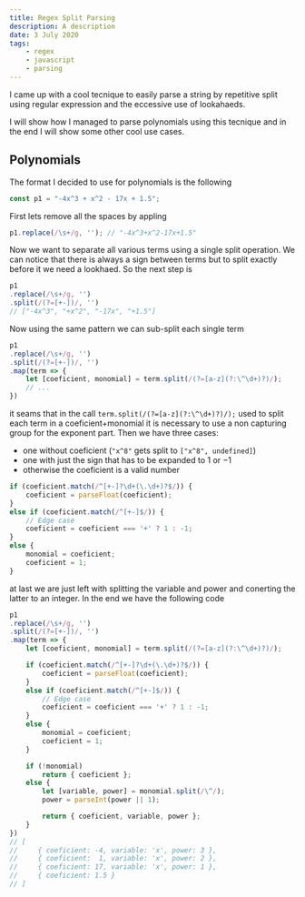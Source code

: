 ```yaml
---
title: Regex Split Parsing
description: A description
date: 3 July 2020
tags: 
    - regex
    - javascript
    - parsing
---
```


I came up with a cool tecnique to easily parse a string by repetitive split using regular expression and the eccessive use of lookahaeds. 

I will show how I managed to parse polynomials using this tecnique and in the end I will show some other cool use cases.

## Polynomials

The format I decided to use for polynomials is the following

```js
const p1 = "-4x^3 + x^2 - 17x + 1.5";
```

First lets remove all the spaces by appling 

```js
p1.replace(/\s+/g, ''); // "-4x^3+x^2-17x+1.5"
```

Now we want to separate all various terms using a single split operation. We can notice that there is always a sign between terms but to split exactly before it we need a lookhaed. So the next step is

<!-- Let first define a regex for matching all the terms, so anything from `x` to `-1.23y^3`. Let's use something like the following -->

<!-- $$
\underbrace{\texttt{[-+]?}}_{\text{sign}} \,
\texttt{(} \,
\underbrace{\texttt{\textbackslash d+(\textbackslash.\textbackslash d+)?[a-z]}}_{\text{var and coeficient}} \,
\texttt{|} \,
\underbrace{\texttt{[a-z]}}_{\text{only var}} \,
\texttt{|} \,
\underbrace{\texttt{\textbackslash d+(\textbackslash.\textbackslash d+)?}}_{\text{only coeficient}} \,
\texttt{)} \,
\underbrace{\texttt{(\textbackslash\verb!^!\textbackslash d+)?}}_{\text{power}}
$$  -->


<!-- the only thing to comment here is that the three cases for the var and coeficient is necessary as only using `(\d+(\.\d+)?)?[a-z]?` matches also the empty string we don't want that. We can now split a polynomial using the previous regex wrapped in a lookahaed pattern to only split at polynomial boundaries -->

```js
p1
.replace(/\s+/g, '')
.split(/(?=[+-])/, '')   
// ["-4x^3", "+x^2", "-17x", "+1.5"]
```

Now using the same pattern we can sub-split each single term

```js
p1
.replace(/\s+/g, '')
.split(/(?=[+-])/, '')   
.map(term => {
    let [coeficient, monomial] = term.split(/(?=[a-z](?:\^\d+)?)/);
    // ...
})
```

it seams that in the call `term.split(/(?=[a-z](?:\^\d+)?)/);` used to split each term in a coeficient+monomial it is necessary to use a non capturing group for the exponent part. Then we have three cases: 

- one without coeficient (`"x^8"` gets split to `["x^8", undefined]`)
- one with just the sign that has to be expanded to $1$ or $-1$
- otherwise the coeficient is a valid number

```js
if (coeficient.match(/^[+-]?\d+(\.\d+)?$/)) {
    coeficient = parseFloat(coeficient);
}
else if (coeficient.match(/^[+-]$/)) {
    // Edge case
    coeficient = coeficient === '+' ? 1 : -1;
}
else {
    monomial = coeficient;
    coeficient = 1;
}
```

at last we are just left with splitting the variable and power and conerting the latter to an integer. In the end we have the following code

```js
p1
.replace(/\s+/g, '')
.split(/(?=[+-])/, '')   
.map(term => {
    let [coeficient, monomial] = term.split(/(?=[a-z](?:\^\d+)?)/);

    if (coeficient.match(/^[+-]?\d+(\.\d+)?$/)) {
        coeficient = parseFloat(coeficient);
    }
    else if (coeficient.match(/^[+-]$/)) {
        // Edge case
        coeficient = coeficient === '+' ? 1 : -1;
    }
    else {
        monomial = coeficient;
        coeficient = 1;
    }

    if (!monomial)
        return { coeficient };
    else {
        let [variable, power] = monomial.split(/\^/);
        power = parseInt(power || 1);

        return { coeficient, variable, power };
    }
})
// [
//     { coeficient: -4, variable: 'x', power: 3 }, 
//     { coeficient:  1, variable: 'x', power: 2 }, 
//     { coeficient: 17, variable: 'x', power: 1 }, 
//     { coeficient: 1.5 }
// ]
```